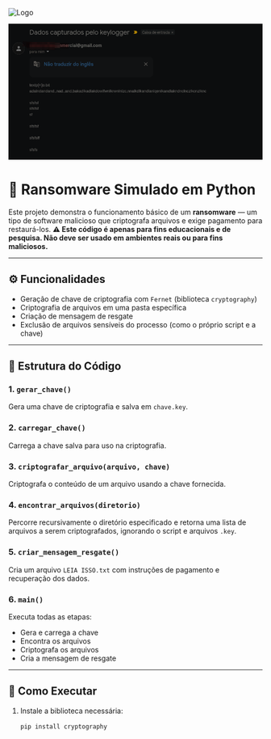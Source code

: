 
![Logo](https://assets.dio.me/C_w739DMTY1XPvnkcaSY7doWFM9I5MREIuft-gfwJDY/f:webp/h:120/q:80/L3RyYWNrcy83MGI2Y2EwOC0xZDdlLTQxNTctYmI0OC05NmMxMTY0ZmQ3ZTcucG5n)


![Evidência](https://github.com/tiagoas/Desafio-Santander---Ciberseguran-a-2025/blob/main/Keylogger/Dados%20Capturados.png)


# 🛑 Ransomware Simulado em Python

Este projeto demonstra o funcionamento básico de um **ransomware** — um tipo de software malicioso que criptografa arquivos e exige pagamento para restaurá-los. **⚠️ Este código é apenas para fins educacionais e de pesquisa. Não deve ser usado em ambientes reais ou para fins maliciosos.**

---

## ⚙️ Funcionalidades

- Geração de chave de criptografia com `Fernet` (biblioteca `cryptography`)
- Criptografia de arquivos em uma pasta específica
- Criação de mensagem de resgate
- Exclusão de arquivos sensíveis do processo (como o próprio script e a chave)

---

## 📁 Estrutura do Código

### 1. `gerar_chave()`
Gera uma chave de criptografia e salva em `chave.key`.

### 2. `carregar_chave()`
Carrega a chave salva para uso na criptografia.

### 3. `criptografar_arquivo(arquivo, chave)`
Criptografa o conteúdo de um arquivo usando a chave fornecida.

### 4. `encontrar_arquivos(diretorio)`
Percorre recursivamente o diretório especificado e retorna uma lista de arquivos a serem criptografados, ignorando o script e arquivos `.key`.

### 5. `criar_mensagem_resgate()`
Cria um arquivo `LEIA ISSO.txt` com instruções de pagamento e recuperação dos dados.

### 6. `main()`
Executa todas as etapas:
- Gera e carrega a chave
- Encontra os arquivos
- Criptografa os arquivos
- Cria a mensagem de resgate

---

## 🚀 Como Executar

1. Instale a biblioteca necessária:
   ```bash
   pip install cryptography


